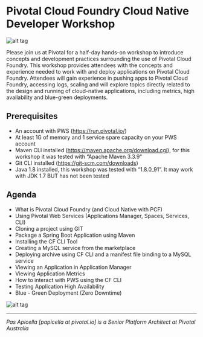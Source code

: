 <h1>Pivotal Cloud Foundry Cloud Native Developer Workshop</h1>

![alt tag](https://image.ibb.co/cCEomQ/logo.png)

Please join us at Pivotal for a half-day hands-on workshop to introduce concepts and development practices surrounding the use of Pivotal Cloud Foundry. This workshop provides attendees with the concepts and experience needed to work with and deploy applications on Pivotal Cloud Foundry. Attendees will gain experience in pushing apps to Pivotal Cloud Foundry, accessing logs, scaling and will explore topics directly related to the design and running of cloud-native applications, including metrics, high availability and blue-green deployments.

## Prerequisites

- An account with PWS (https://run.pivotal.io/)
- At least 1G of memory and 1 service spare capacity on your PWS account
- Maven CLI installed (https://maven.apache.org/download.cgi), for this workshop it was tested with “Apache Maven 3.3.9"
- Git CLI installed (https://git-scm.com/downloads)
- Java 1.8 installed, this workshop was tested with “1.8.0_91”. It may work with JDK 1.7 BUT has not been tested

## Agenda

- What is Pivotal Cloud Foundry (and Cloud Native with PCF)
- Using Pivotal Web Services (Applications Manager, Spaces, Services, CLI)
- Cloning a project using GIT
- Package a Spring Boot Application using Maven
- Installing the CF CLI Tool
- Creating a MySQL service from the marketplace
- Deploying archive using CF CLI and a manifest file binding to a MySQL service
- Viewing an Application in Application Manager
- Viewing Application Metrics
- How to interact with PWS using the CF CLI
- Testing Application High Availability
- Blue - Green Deployment (Zero Downtime)

![alt tag](hhttps://image.ibb.co/jB8W6Q/cn_dev_workshop_mainpage.png)

<hr />
<i>
Pas Apicella [papicella at pivotal.io] is a Senior Platform Architect at Pivotal Australia
</i>

